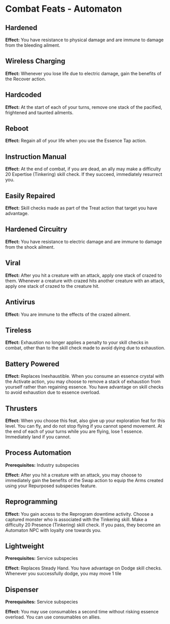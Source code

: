 # Combat Feats - Automaton

## Hardened

**Effect:** You have resistance to physical damage and are immune to damage from the bleeding ailment.

## Wireless Charging

**Effect:** Whenever you lose life due to electric damage, gain the benefits of the Recover action.

## Hardcoded

**Effect:** At the start of each of your turns, remove one stack of the pacified, frightened and taunted ailments.

## Reboot

**Effect:** Regain all of your life when you use the Essence Tap action.

## Instruction Manual

**Effect:** At the end of combat, if you are dead, an ally may make a difficulty 20 Expertise (Tinkering) skill check. If they succeed, immediately resurrect you.

## Easily Repaired

**Effect:** Skill checks made as part of the Treat action that target you have advantage.

## Hardened Circuitry

**Effect:** You have resistance to electric damage and are immune to damage from the shock ailment.

## Viral

**Effect:** After you hit a creature with an attack, apply one stack of crazed to them. Whenever a creature with crazed hits another creature with an attack, apply one stack of crazed to the creature hit.

## Antivirus

**Effect:** You are immune to the effects of the crazed ailment.

## Tireless

**Effect:** Exhaustion no longer applies a penalty to your skill checks in combat, other than to the skill check made to avoid dying due to exhaustion.

## Battery Powered

**Effect:** Replaces Inexhaustible. When you consume an essence crystal with the Activate action, you may choose to remove a stack of exhaustion from yourself rather than regaining essence. You have advantage on skill checks to avoid exhaustion due to essence overload.

## Thrusters

**Effect:** When you choose this feat, also give up your exploration feat for this level. You can fly, and do not stop flying if you cannot spend movement. At the end of each of your turns while you are flying, lose 1 essence. Immediately land if you cannot.

## Process Automation

**Prerequisites:** Industry subspecies

**Effect:** After you hit a creature with an attack, you may choose to immediately gain the benefits of the Swap action to equip the Arms created using your Repurposed subspecies feature.

## Reprogramming

**Effect:** You gain access to the Reprogram downtime activity. Choose a captured monster who is associated with the Tinkering skill. Make a difficulty 20 Presence (Tinkering) skill check. If you pass, they become an Automaton NPC with loyalty one towards you.

## Lightweight

**Prerequisites:** Service subspecies

**Effect:** Replaces Steady Hand. You have advantage on Dodge skill checks. Whenever you successfully dodge, you may move 1 tile

## Dispenser

**Prerequisites:** Service subspecies

**Effect:** You may use consumables a second time without risking essence overload. You can use consumables on allies.
